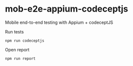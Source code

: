 # mob-e2e-appium-codeceptjs
Mobile end-to-end testing with Appium + codeceptJS


Run tests
```
npm run codeceptjs
```

Open report
```
npm run report
```